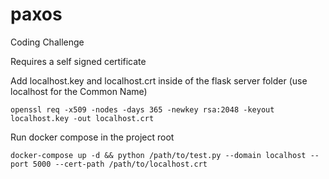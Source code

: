 # paxos
Coding Challenge

Requires a self signed certificate

Add localhost.key and localhost.crt inside of the flask server folder (use localhost for the Common Name)

```openssl req -x509 -nodes -days 365 -newkey rsa:2048 -keyout localhost.key -out localhost.crt```

Run docker compose in the project root

```docker-compose up -d && python /path/to/test.py --domain localhost --port 5000 --cert-path /path/to/localhost.crt```